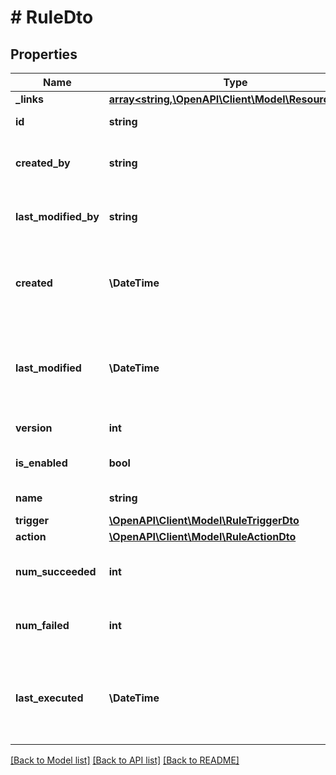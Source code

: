 # # RuleDto

## Properties

Name | Type | Description | Notes
------------ | ------------- | ------------- | -------------
**_links** | [**array<string,\OpenAPI\Client\Model\ResourceLink>**](ResourceLink.md) | The links. |
**id** | **string** | The ID of the rule. |
**created_by** | **string** | The user that has created the rule. |
**last_modified_by** | **string** | The user that has updated the rule. |
**created** | **\DateTime** | The date and time when the rule has been created. |
**last_modified** | **\DateTime** | The date and time when the rule has been modified last. |
**version** | **int** | The version of the rule. |
**is_enabled** | **bool** | Determines if the rule is enabled. |
**name** | **string** | Optional rule name. | [optional]
**trigger** | [**\OpenAPI\Client\Model\RuleTriggerDto**](RuleTriggerDto.md) |  |
**action** | [**\OpenAPI\Client\Model\RuleActionDto**](RuleActionDto.md) |  |
**num_succeeded** | **int** | The number of completed executions. |
**num_failed** | **int** | The number of failed executions. |
**last_executed** | **\DateTime** | The date and time when the rule was executed the last time. | [optional]

[[Back to Model list]](../../README.md#models) [[Back to API list]](../../README.md#endpoints) [[Back to README]](../../README.md)
